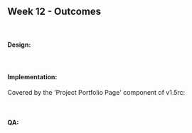 <link rel="stylesheet" href="{{baseUrl}}/css/main.css">
<link rel="stylesheet" href="{{baseUrl}}/css/schedule.css">

<div class="website-content">

## Week 12 - Outcomes

<div id="main">

<br>

#### Design:

<dynamic-panel src="outcome-umlModel.md" type="success" header=":trophy: Can explain some UML models :star::star::star::star:" no-close/>

<!-- ==================================================================================================== -->

<br>

#### Implementation:

<dynamic-panel src="outcome-cloudComputing.md" type="success" header=":trophy: Can explain cloud computing :star::star::star::star:" no-close/>

<!-- ==================================================================================================== -->

<panel type="danger" header=":trophy: Can describe contributions to a project :star:" expandable>
  <panel header=":dart: Evidence" expanded>

Covered by the 'Project Portfolio Page' component of v1.5rc:

<include src="../../admin/project-v15rc.md" name="%%Admin &raquo; Project &rarr; v1.5rc%%" dynamic />

  </panel>
</panel>

<br>

#### QA:

<dynamic-panel src="outcome-testCaseDesignCombined.md" type="warning" header=":trophy: Can combine test case design heuristics :star::star:" no-close/>

<!-- ==================================================================================================== -->

</div>
</div>

